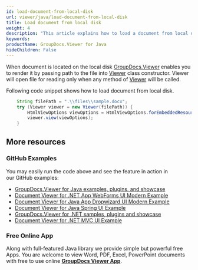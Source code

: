 ```yaml
---
id: load-document-from-local-disk
url: viewer/java/load-document-from-local-disk
title: Load document from local disk
weight: 4
description: "This article explains how to load a document from local disk with GroupDocs.Viewer within your Java applications."
keywords: 
productName: GroupDocs.Viewer for Java
hideChildren: False
---
```

When document is located on the local disk [GroupDocs.Viewer](https://products.groupdocs.com/viewer) enables you to render it by passing path to the file into [Viewer](https://apireference.groupdocs.com/viewer/java/com.groupdocs.viewer/Viewer) class constructor. Viewer will open file for reading only when any method of [Viewer](https://apireference.groupdocs.com/viewer/java/com.groupdocs.viewer/Viewer) will be called.

Following code snippet shows how to load document from local disk.

```java
    String filePath = ".\\files\\sample.docx";
    try (Viewer viewer = new Viewer(filePath)) {
        HtmlViewOptions viewOptions = HtmlViewOptions.forEmbeddedResources();
        viewer.view(viewOptions);
    }
```

## More resources
### GitHub Examples
You may easily run the code above and see the feature in action in our GitHub examples:
*   [GroupDocs.Viewer for Java examples, plugins, and showcase](https://github.com/groupdocs-viewer/GroupDocs.Viewer-for-Java)
*   [Document Viewer for .NET App WebForms UI Modern Example](https://github.com/groupdocs-viewer/GroupDocs.Viewer-for-.NET-WebForms)    
*   [Document Viewer for Java App Dropwizard UI Modern Example](https://github.com/groupdocs-viewer/GroupDocs.Viewer-for-Java-Dropwizard)    
*   [Document Viewer for Java Spring UI Example](https://github.com/groupdocs-viewer/GroupDocs.Viewer-for-Java-Spring)
*   [GroupDocs.Viewer for .NET samples, plugins and showcase](https://github.com/groupdocs-viewer/GroupDocs.Viewer-for-.NET)
*   [Document Viewer for .NET MVC UI Example](https://github.com/groupdocs-viewer/GroupDocs.Viewer-for-Java-MVC)     

### Free Online App
Along with full-featured Java library we provide simple but powerful free Apps.
You are welcome to view Word, PDF, Excel, PowerPoint documents with free to use online **[GroupDocs Viewer App](https://products.groupdocs.app/viewer)**.